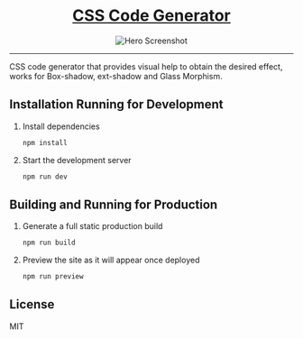 <h1 align="center">
<a href="https://box-shadow-generator-pi.vercel.app/glass" target="_blank">CSS Code Generator</a>
</h1>

<div align="center">
  <img alt="Hero Screenshot" src="https://user-images.githubusercontent.com/53541185/204665693-fa79d6df-5868-4677-86b6-486f2d42d57a.png" />
</div>

<hr>

CSS code generator that provides visual help to obtain the desired effect, works for Box-shadow, ext-shadow and Glass Morphism.

## Installation Running for Development

1. Install dependencies

   ```sh
   npm install
   ```

2. Start the development server

   ```sh
   npm run dev
   ```
## Building and Running for Production

1. Generate a full static production build

   ```sh
   npm run build
   ```

1. Preview the site as it will appear once deployed

   ```sh
   npm run preview
   ```


## License
MIT

